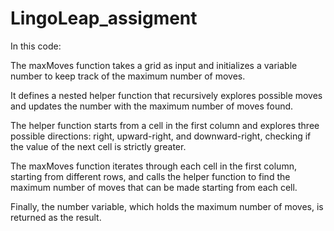 # LingoLeap_assigment
In this code:

The maxMoves function takes a grid as input and initializes a variable number to keep track of the maximum number of moves.

It defines a nested helper function that recursively explores possible moves and updates the number with the maximum number of moves found.

The helper function starts from a cell in the first column and explores three possible directions: right, upward-right, and downward-right, checking if the value of the next cell is strictly greater.

The maxMoves function iterates through each cell in the first column, starting from different rows, and calls the helper function to find the maximum number of moves that can be made starting from each cell.

Finally, the number variable, which holds the maximum number of moves, is returned as the result.





